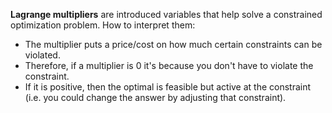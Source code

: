 **Lagrange multipliers** are introduced variables that help solve a constrained optimization problem. How to interpret them:

* The multiplier puts a price/cost on how much certain constraints can be violated.
* Therefore, if a multiplier is 0 it's because you don't have to violate the constraint.
* If it is positive, then the optimal is feasible but active at the constraint (i.e. you could change the answer by adjusting that constraint).